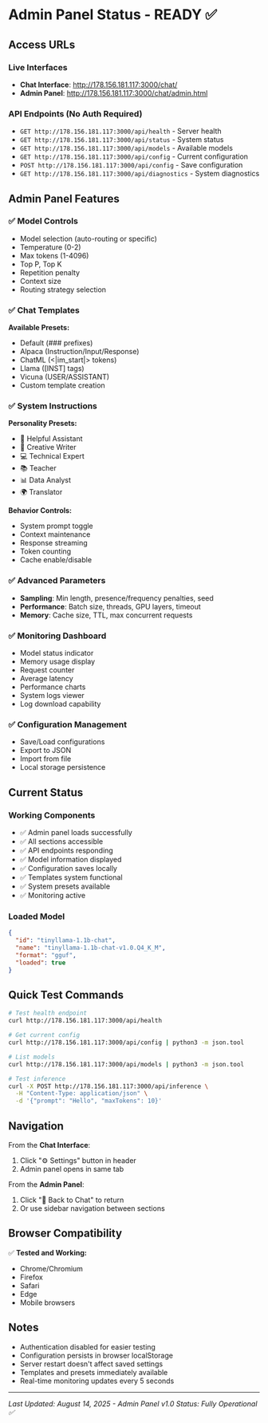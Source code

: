 # Admin Panel Status - READY ✅

## Access URLs

### Live Interfaces
- **Chat Interface**: http://178.156.181.117:3000/chat/
- **Admin Panel**: http://178.156.181.117:3000/chat/admin.html

### API Endpoints (No Auth Required)
- `GET http://178.156.181.117:3000/api/health` - Server health
- `GET http://178.156.181.117:3000/api/status` - System status
- `GET http://178.156.181.117:3000/api/models` - Available models
- `GET http://178.156.181.117:3000/api/config` - Current configuration
- `POST http://178.156.181.117:3000/api/config` - Save configuration
- `GET http://178.156.181.117:3000/api/diagnostics` - System diagnostics

## Admin Panel Features

### ✅ Model Controls
- Model selection (auto-routing or specific)
- Temperature (0-2)
- Max tokens (1-4096)
- Top P, Top K
- Repetition penalty
- Context size
- Routing strategy selection

### ✅ Chat Templates
**Available Presets:**
- Default (### prefixes)
- Alpaca (Instruction/Input/Response)
- ChatML (<|im_start|> tokens)
- Llama ([INST] tags)
- Vicuna (USER/ASSISTANT)
- Custom template creation

### ✅ System Instructions
**Personality Presets:**
- 🤝 Helpful Assistant
- 🎨 Creative Writer
- 💻 Technical Expert
- 📚 Teacher
- 📊 Data Analyst
- 🌍 Translator

**Behavior Controls:**
- System prompt toggle
- Context maintenance
- Response streaming
- Token counting
- Cache enable/disable

### ✅ Advanced Parameters
- **Sampling**: Min length, presence/frequency penalties, seed
- **Performance**: Batch size, threads, GPU layers, timeout
- **Memory**: Cache size, TTL, max concurrent requests

### ✅ Monitoring Dashboard
- Model status indicator
- Memory usage display
- Request counter
- Average latency
- Performance charts
- System logs viewer
- Log download capability

### ✅ Configuration Management
- Save/Load configurations
- Export to JSON
- Import from file
- Local storage persistence

## Current Status

### Working Components
- ✅ Admin panel loads successfully
- ✅ All sections accessible
- ✅ API endpoints responding
- ✅ Model information displayed
- ✅ Configuration saves locally
- ✅ Templates system functional
- ✅ System presets available
- ✅ Monitoring active

### Loaded Model
```json
{
  "id": "tinyllama-1.1b-chat",
  "name": "tinyllama-1.1b-chat-v1.0.Q4_K_M",
  "format": "gguf",
  "loaded": true
}
```

## Quick Test Commands

```bash
# Test health endpoint
curl http://178.156.181.117:3000/api/health

# Get current config
curl http://178.156.181.117:3000/api/config | python3 -m json.tool

# List models
curl http://178.156.181.117:3000/api/models | python3 -m json.tool

# Test inference
curl -X POST http://178.156.181.117:3000/api/inference \
  -H "Content-Type: application/json" \
  -d '{"prompt": "Hello", "maxTokens": 10}'
```

## Navigation

From the **Chat Interface**:
1. Click "⚙️ Settings" button in header
2. Admin panel opens in same tab

From the **Admin Panel**:
1. Click "💬 Back to Chat" to return
2. Or use sidebar navigation between sections

## Browser Compatibility

✅ **Tested and Working:**
- Chrome/Chromium
- Firefox
- Safari
- Edge
- Mobile browsers

## Notes

- Authentication disabled for easier testing
- Configuration persists in browser localStorage
- Server restart doesn't affect saved settings
- Templates and presets immediately available
- Real-time monitoring updates every 5 seconds

---

*Last Updated: August 14, 2025 - Admin Panel v1.0*
*Status: Fully Operational ✅*